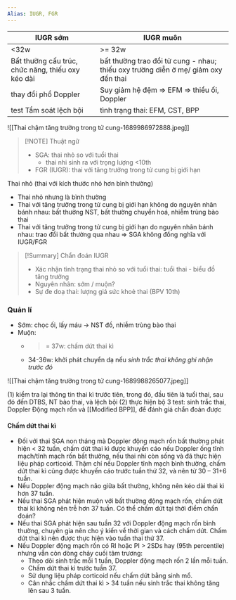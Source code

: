 ```yaml
---
Alias: IUGR, FGR
---
```


| IUGR sớm                                          | IUGR muôn                                                                         |
| ------------------------------------------------- | --------------------------------------------------------------------------------- |
| <32w                                              | >= 32w                                                                            |
| Bất thường cấu trúc, chức năng, thiếu oxy kéo dài | bất thường trao đổi tử cung - nhau; thiếu oxy trường diễn ở mẹ/ giảm oxy đến thai |
| thay đổi phổ Doppler                              | Suy giảm hệ đệm => EFM => thiểu ối, Doppler                                       |
| test Tầm soát lệch bội                            | tình trạng thai: EFM, CST, BPP                                                    |

![[Thai chậm tăng trưởng trong tử cung-1689986972888.jpeg]]



> [!NOTE] Thuật ngữ
> - SGA: thai nhỏ so với tuổi thai
> 	- thai nhi sinh ra với trọng lượng <10th
> - FGR (IUGR): thai với tăng trưởng trong tử cung bị giới hạn

Thai nhỏ (thai với kích thước nhỏ hơn bình thường)
- Thai nhỏ nhưng là bình thường
- Thai với tăng trưởng trong tử cung bị giới hạn không do nguyên nhân bánh nhau: bất thường NST, bất thường chuyển hoá, nhiễm trùng bào thai
- Thai với tăng trưởng trong tử cung bị giới hạn do nguyên nhân bánh nhau: trao đổi bất thường qua nhau
=> SGA không đồng nghĩa với IUGR/FGR


> [!Summary] Chẩn đoán IUGR
> - Xác nhận tình trạng thai nhỏ so với tuổi thai: tuổi thai - biểu đồ tăng trưởng
> - Nguyên nhân: sớm / muộn?
> - Sự đe doạ thai: lượng giá sức khoẻ thai (BPV 10th)


### Quản lí
- Sớm: chọc ối, lấy máu -> NST đồ, nhiễm trùng bào thai
- Muộn: 
	- >= 37w: chấm dứt thai kì
	- 34-36w: khởi phát chuyển dạ nếu *sinh trắc thai không ghi nhận trước đó*


![[Thai chậm tăng trưởng trong tử cung-1689988265077.jpeg]]

(1) kiểm tra lại thông tin thai kì trước tiên, trong đó, đầu tiên là tuổi thai, sau đó đến DTBS, NT bào thai, và lệch bội
(2) thực hiện bộ 3 test: sinh trắc thai, Doppler Động mạch rốn và [[Modified BPP]], để đánh giá chẩn đoán được

#### Chấm dứt thai kì
- Đối với thai SGA non tháng mà Doppler động mạch rốn bất thường phát hiện < 32 tuần, chấm dứt thai kì được khuyến cáo nếu Doppler ống tĩnh mạch/tĩnh mạch rốn bất thường, nếu thai nhi còn sống và đã thực hiện liệu pháp corticoid. Thậm chí nếu Doppler tĩnh mạch bình thường, chấm dứt thai kì cũng được khuyến cáo trước tuần thứ 32, và nên từ 30 – 31+6 tuần.  
- Nếu Doppler động mạch não giữa bất thường, không nên kéo dài thai kì hơn 37 tuần.  
- Nếu thai SGA phát hiện muộn với bất thường động mạch rốn, chấm dứt thai kì không nên trễ hơn 37 tuần. Có thể chấm dứt tại thời điểm chẩn đoán?  
- Nếu thai SGA phát hiện sau tuần 32 với Doppler động mạch rốn bình thường, chuyên gia nên cho ý kiến về thời gian và cách chấm dứt. Chấm dứt thai kì nên được thực hiện vào tuần thai thứ 37. 
- Nếu Doppler động mạch rốn có RI hoặc PI > 2SDs hay (95th percentile) nhưng vẫn còn dòng chảy cuối tâm trương: 
	- Theo dõi sinh trắc mỗi 1 tuần, Doppler động mạch rốn 2 lần mỗi tuần.  
	- Chấm dứt thai kì trước tuần 37.  
	- Sử dụng liệu pháp corticoid nếu chấm dứt bằng sinh mổ.  
	- Cân nhắc chấm dứt thai kì > 34 tuần nếu sinh trắc thai không tăng lên sau 3 tuần.